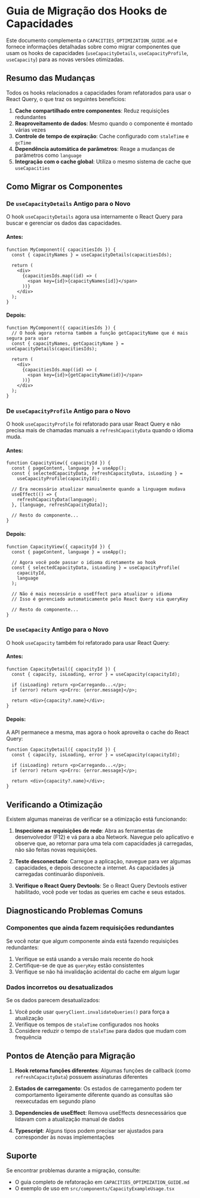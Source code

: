# Guia de Migração dos Hooks de Capacidades

Este documento complementa o `CAPACITIES_OPTIMIZATION_GUIDE.md` e fornece informações detalhadas sobre como migrar componentes que usam os hooks de capacidades (`useCapacityDetails`, `useCapacityProfile`, `useCapacity`) para as novas versões otimizadas.

## Resumo das Mudanças

Todos os hooks relacionados a capacidades foram refatorados para usar o React Query, o que traz os seguintes benefícios:

1. **Cache compartilhado entre componentes**: Reduz requisições redundantes
2. **Reaproveitamento de dados**: Mesmo quando o componente é montado várias vezes
3. **Controle de tempo de expiração**: Cache configurado com `staleTime` e `gcTime`
4. **Dependência automática de parâmetros**: Reage a mudanças de parâmetros como `language`
5. **Integração com o cache global**: Utiliza o mesmo sistema de cache que `useCapacities`

## Como Migrar os Componentes

### De `useCapacityDetails` Antigo para o Novo

O hook `useCapacityDetails` agora usa internamente o React Query para buscar e gerenciar os dados das capacidades.

#### Antes:

```tsx
function MyComponent({ capacitiesIds }) {
  const { capacityNames } = useCapacityDetails(capacitiesIds);

  return (
    <div>
      {capacitiesIds.map((id) => (
        <span key={id}>{capacityNames[id]}</span>
      ))}
    </div>
  );
}
```

#### Depois:

```tsx
function MyComponent({ capacitiesIds }) {
  // O hook agora retorna também a função getCapacityName que é mais segura para usar
  const { capacityNames, getCapacityName } = useCapacityDetails(capacitiesIds);

  return (
    <div>
      {capacitiesIds.map((id) => (
        <span key={id}>{getCapacityName(id)}</span>
      ))}
    </div>
  );
}
```

### De `useCapacityProfile` Antigo para o Novo

O hook `useCapacityProfile` foi refatorado para usar React Query e não precisa mais de chamadas manuais a `refreshCapacityData` quando o idioma muda.

#### Antes:

```tsx
function CapacityView({ capacityId }) {
  const { pageContent, language } = useApp();
  const { selectedCapacityData, refreshCapacityData, isLoading } =
    useCapacityProfile(capacityId);

  // Era necessário atualizar manualmente quando a linguagem mudava
  useEffect(() => {
    refreshCapacityData(language);
  }, [language, refreshCapacityData]);

  // Resto do componente...
}
```

#### Depois:

```tsx
function CapacityView({ capacityId }) {
  const { pageContent, language } = useApp();

  // Agora você pode passar o idioma diretamente ao hook
  const { selectedCapacityData, isLoading } = useCapacityProfile(
    capacityId,
    language
  );

  // Não é mais necessário o useEffect para atualizar o idioma
  // Isso é gerenciado automaticamente pelo React Query via queryKey

  // Resto do componente...
}
```

### De `useCapacity` Antigo para o Novo

O hook `useCapacity` também foi refatorado para usar React Query:

#### Antes:

```tsx
function CapacityDetail({ capacityId }) {
  const { capacity, isLoading, error } = useCapacity(capacityId);

  if (isLoading) return <p>Carregando...</p>;
  if (error) return <p>Erro: {error.message}</p>;

  return <div>{capacity?.name}</div>;
}
```

#### Depois:

A API permanece a mesma, mas agora o hook aproveita o cache do React Query:

```tsx
function CapacityDetail({ capacityId }) {
  const { capacity, isLoading, error } = useCapacity(capacityId);

  if (isLoading) return <p>Carregando...</p>;
  if (error) return <p>Erro: {error.message}</p>;

  return <div>{capacity?.name}</div>;
}
```

## Verificando a Otimização

Existem algumas maneiras de verificar se a otimização está funcionando:

1. **Inspecione as requisições de rede**: Abra as ferramentas de desenvolvedor (F12) e vá para a aba Network. Navegue pelo aplicativo e observe que, ao retornar para uma tela com capacidades já carregadas, não são feitas novas requisições.

2. **Teste desconectado**: Carregue a aplicação, navegue para ver algumas capacidades, e depois desconecte a internet. As capacidades já carregadas continuarão disponíveis.

3. **Verifique o React Query Devtools**: Se o React Query Devtools estiver habilitado, você pode ver todas as queries em cache e seus estados.

## Diagnosticando Problemas Comuns

### Componentes que ainda fazem requisições redundantes

Se você notar que algum componente ainda está fazendo requisições redundantes:

1. Verifique se está usando a versão mais recente do hook
2. Certifique-se de que as `queryKey` estão consistentes
3. Verifique se não há invalidação acidental do cache em algum lugar

### Dados incorretos ou desatualizados

Se os dados parecem desatualizados:

1. Você pode usar `queryClient.invalidateQueries()` para força a atualização
2. Verifique os tempos de `staleTime` configurados nos hooks
3. Considere reduzir o tempo de `staleTime` para dados que mudam com frequência

## Pontos de Atenção para Migração

1. **Hook retorna funções diferentes**: Algumas funções de callback (como `refreshCapacityData`) possuem assinaturas diferentes

2. **Estados de carregamento**: Os estados de carregamento podem ter comportamento ligeiramente diferente quando as consultas são reexecutadas em segundo plano

3. **Dependencies de useEffect**: Remova useEffects desnecessários que lidavam com a atualização manual de dados

4. **Typescript**: Alguns tipos podem precisar ser ajustados para corresponder às novas implementações

## Suporte

Se encontrar problemas durante a migração, consulte:

- O guia completo de refatoração em `CAPACITIES_OPTIMIZATION_GUIDE.md`
- O exemplo de uso em `src/components/CapacityExampleUsage.tsx`
